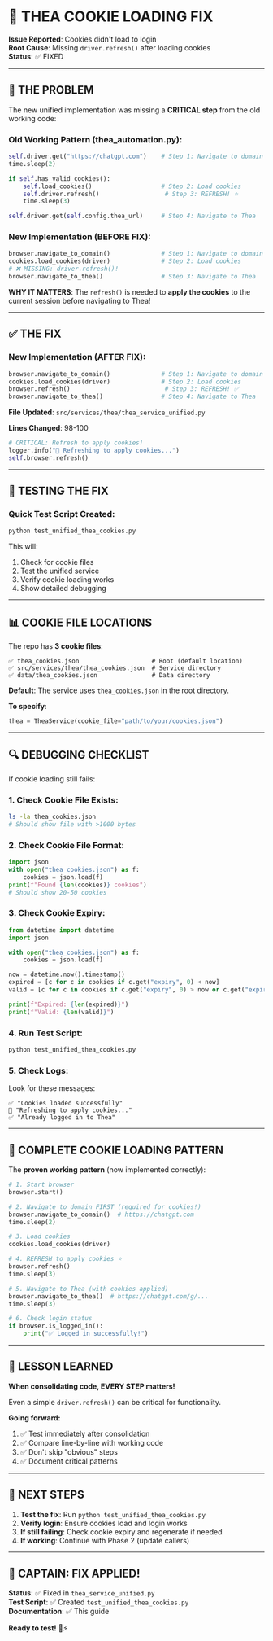 # 🔧 THEA COOKIE LOADING FIX

**Issue Reported**: Cookies didn't load to login  
**Root Cause**: Missing `driver.refresh()` after loading cookies  
**Status**: ✅ FIXED

---

## 🐛 THE PROBLEM

The new unified implementation was missing a **CRITICAL step** from the old working code:

### **Old Working Pattern** (thea_automation.py):
```python
self.driver.get("https://chatgpt.com")    # Step 1: Navigate to domain
time.sleep(2)

if self.has_valid_cookies():
    self.load_cookies()                   # Step 2: Load cookies
    self.driver.refresh()                  # Step 3: REFRESH! ⭐
    time.sleep(3)

self.driver.get(self.config.thea_url)     # Step 4: Navigate to Thea
```

### **New Implementation** (BEFORE FIX):
```python
browser.navigate_to_domain()              # Step 1: Navigate to domain
cookies.load_cookies(driver)              # Step 2: Load cookies
# ❌ MISSING: driver.refresh()!
browser.navigate_to_thea()                # Step 3: Navigate to Thea
```

**WHY IT MATTERS**: The `refresh()` is needed to **apply the cookies** to the current session before navigating to Thea!

---

## ✅ THE FIX

### **New Implementation** (AFTER FIX):
```python
browser.navigate_to_domain()              # Step 1: Navigate to domain
cookies.load_cookies(driver)              # Step 2: Load cookies
browser.refresh()                          # Step 3: REFRESH! ✅
browser.navigate_to_thea()                # Step 4: Navigate to Thea
```

**File Updated**: `src/services/thea/thea_service_unified.py`

**Lines Changed**: 98-100
```python
# CRITICAL: Refresh to apply cookies!
logger.info("🔄 Refreshing to apply cookies...")
self.browser.refresh()
```

---

## 🧪 TESTING THE FIX

### **Quick Test Script Created:**
```bash
python test_unified_thea_cookies.py
```

This will:
1. Check for cookie files
2. Test the unified service
3. Verify cookie loading works
4. Show detailed debugging

---

## 📊 COOKIE FILE LOCATIONS

The repo has **3 cookie files**:
```
✅ thea_cookies.json                    # Root (default location)
✅ src/services/thea/thea_cookies.json  # Service directory
✅ data/thea_cookies.json               # Data directory
```

**Default**: The service uses `thea_cookies.json` in the root directory.

**To specify**: 
```python
thea = TheaService(cookie_file="path/to/your/cookies.json")
```

---

## 🔍 DEBUGGING CHECKLIST

If cookie loading still fails:

### **1. Check Cookie File Exists:**
```bash
ls -la thea_cookies.json
# Should show file with >1000 bytes
```

### **2. Check Cookie File Format:**
```python
import json
with open("thea_cookies.json") as f:
    cookies = json.load(f)
print(f"Found {len(cookies)} cookies")
# Should show 20-50 cookies
```

### **3. Check Cookie Expiry:**
```python
from datetime import datetime
import json

with open("thea_cookies.json") as f:
    cookies = json.load(f)

now = datetime.now().timestamp()
expired = [c for c in cookies if c.get("expiry", 0) < now]
valid = [c for c in cookies if c.get("expiry", 0) > now or c.get("expiry", 0) == 0]

print(f"Expired: {len(expired)}")
print(f"Valid: {len(valid)}")
```

### **4. Run Test Script:**
```bash
python test_unified_thea_cookies.py
```

### **5. Check Logs:**
Look for these messages:
```
✅ "Cookies loaded successfully"
🔄 "Refreshing to apply cookies..."
✅ "Already logged in to Thea"
```

---

## 🎯 COMPLETE COOKIE LOADING PATTERN

The **proven working pattern** (now implemented correctly):

```python
# 1. Start browser
browser.start()

# 2. Navigate to domain FIRST (required for cookies!)
browser.navigate_to_domain()  # https://chatgpt.com
time.sleep(2)

# 3. Load cookies
cookies.load_cookies(driver)

# 4. REFRESH to apply cookies ⭐
browser.refresh()
time.sleep(3)

# 5. Navigate to Thea (with cookies applied)
browser.navigate_to_thea()  # https://chatgpt.com/g/...
time.sleep(3)

# 6. Check login status
if browser.is_logged_in():
    print("✅ Logged in successfully!")
```

---

## 📝 LESSON LEARNED

**When consolidating code, EVERY STEP matters!**

Even a simple `driver.refresh()` can be critical for functionality.

**Going forward:**
1. ✅ Test immediately after consolidation
2. ✅ Compare line-by-line with working code
3. ✅ Don't skip "obvious" steps
4. ✅ Document critical patterns

---

## 🚀 NEXT STEPS

1. **Test the fix**: Run `python test_unified_thea_cookies.py`
2. **Verify login**: Ensure cookies load and login works
3. **If still failing**: Check cookie expiry and regenerate if needed
4. **If working**: Continue with Phase 2 (update callers)

---

## 🐝 CAPTAIN: FIX APPLIED!

**Status**: ✅ Fixed in `thea_service_unified.py`  
**Test Script**: ✅ Created `test_unified_thea_cookies.py`  
**Documentation**: ✅ This guide  

**Ready to test!** 🚀⚡

